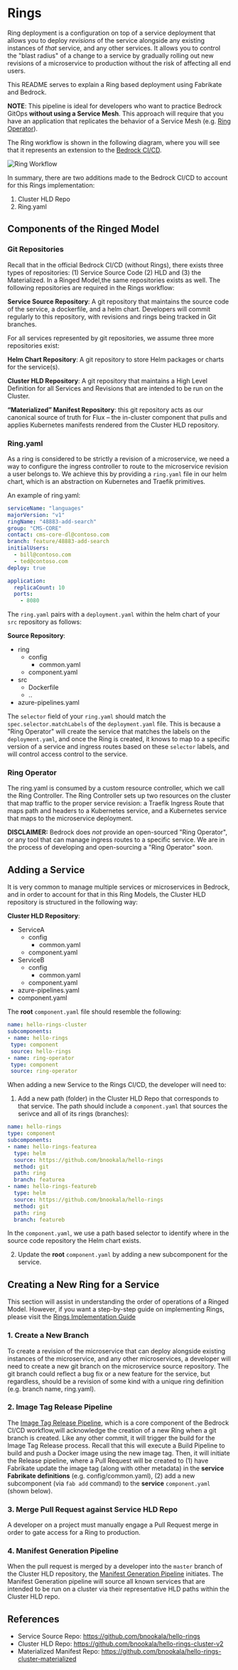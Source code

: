 # Rings

Ring deployment is a configuration on top of a service deployment that allows you to deploy *revisions* of the service alongside any existing instances of *that* service, and any other services. It allows you to control the "blast radius" of a change to a service by gradually rolling out new revisions of a microservice to production without the risk of affecting all end users.

This README serves to explain a Ring based deployment using Fabrikate and Bedrock.

**NOTE**: This pipeline is ideal for developers who want to practice Bedrock GitOps **without using a Service Mesh**. This approach will require that you have an application that replicates the behavior of a Service Mesh (e.g. [Ring Operator](https://github.com/microsoft/bedrock/tree/rings/gitops/rings#ring-operator)).

The Ring workflow is shown in the following diagram, where you will see that it represents an extension to the [Bedrock CI/CD](https://github.com/microsoft/bedrock/tree/master/gitops).

![Ring Workflow](./images/ring-workflow.png)

In summary, there are two additions made to the Bedrock CI/CD to account for this Rings implementation:

1. Cluster HLD Repo
2. Ring.yaml

## Components of the Ringed Model

### Git Repositories

Recall that in the official Bedrock CI/CD (without Rings), there exists three types of repositories: (1) Service Source Code (2) HLD and (3) the Materialized. In a Ringed Model,the same repositories exists as well. The following repositories are required in the Rings workflow:

**Service Source Repository**: A git repository that maintains the source code of the service, a dockerfile, and a helm chart. Developers will commit regularly to this repository, with revisions and rings being tracked in Git branches.

For all services represented by git repositories, we assume three more repositories exist:

**Helm Chart Repository**: A git repository to store Helm packages or charts for the service(s).

**Cluster HLD Repository**: A git repository that maintains a High Level Definition for all Services and Revisions that are intended to be run on the Cluster.

**“Materialized” Manifest Repository**: this git repository acts as our canonical source of truth for Flux – the in-cluster component that pulls and applies Kubernetes manifests rendered from the Cluster HLD repository.

### Ring.yaml
As a ring is considered to be strictly a revision of a microservice, we need a way to configure the ingress controller to route to the microservice revision a user belongs to. We achieve this by providing a `ring.yaml` file in our helm chart, which is an abstraction on Kubernetes and Traefik primitives.

An example of ring.yaml:

```yaml
serviceName: "languages"
majorVersion: "v1"
ringName: "48883-add-search"
group: "CMS-CORE"
contact: cms-core-dl@contoso.com
branch: feature/48883-add-search
initialUsers:
  - bill@contoso.com
  - ted@contoso.com
deploy: true

application:
  replicaCount: 10
  ports:
    - 8080
```

The `ring.yaml` pairs with a `deployment.yaml` within the helm chart of your `src` repository as follows:

**Source Repository**:
 * ring
   * config
       * common.yaml
   * component.yaml
 * src
   * Dockerfile
   * ..
 * azure-pipelines.yaml

The `selector` field of your `ring.yaml` should match the `spec.selector.matchLabels` of the `deployment.yaml` file. This is because a "Ring Operator" will create the service that matches the labels on the `deployment.yaml`, and once the Ring is created, it knows to map to a specific version of a service and ingress routes based on these `selector` labels, and will control access control to the service.

### Ring Operator
The ring.yaml is consumed by a custom resource controller, which we call the Ring Controller. The Ring Controller sets up two resources on the cluster that map traffic to the proper service revision: a Traefik Ingress Route that maps path and headers to a Kubernetes service, and a Kubernetes service that maps to the microservice deployment.

**DISCLAIMER:** Bedrock does *not* provide an open-sourced "Ring Operator", or any tool that can manage ingress routes to a specific service. We are in the process of developing and open-sourcing a "Ring Operator" soon.

## Adding a Service

It is very common to manage multiple services or microservices in Bedrock, and in order to account for that in this Ring Models, the Cluster HLD repository is structured in the following way:

**Cluster HLD Repository**:
 * ServiceA
   * config
       * common.yaml
   * component.yaml
 * ServiceB
   * config
       * common.yaml
   * component.yaml
 * azure-pipelines.yaml
 * component.yaml

 The **root** `component.yaml` file should resemble the following:

 ```yaml
name: hello-rings-cluster
subcomponents:
- name: hello-rings
  type: component
  source: hello-rings
- name: ring-operator
  type: component
  source: ring-operator
```

When adding a new Service to the Rings CI/CD, the developer will need to:
  1. Add a new path (folder) in the Cluster HLD Repo that corresponds to that service. The path should include a `component.yaml` that sources the serivce and all of its rings (branches):

  ```yaml
  name: hello-rings
  type: component
  subcomponents:
  - name: hello-rings-featurea
    type: helm
    source: https://github.com/bnookala/hello-rings
    method: git
    path: ring
    branch: featurea
  - name: hello-rings-featureb
    type: helm
    source: https://github.com/bnookala/hello-rings
    method: git
    path: ring
    branch: featureb
  ```
  In the `component.yaml`, we use a path based selector to identify where in the source code repository the Helm chart exists.

  2. Update the **root** `component.yaml` by adding a new subcomponent for the service.

## Creating a New Ring for a Service

This section will assist in understanding the order of operations of a Ringed Model. However, if you want a step-by-step guide on implementing Rings, please visit the [Rings Implementation Guide](./RingsImplementation.md)

### 1. Create a New Branch

To create a revision of the microservice that can deploy alongside existing instances of the microservice, and any other microservices, a developer will need to create a new git branch on the microservice source repository. The git branch could reflect a bug fix or a new feature for the service, but regardless, should be a revision of some kind with a unique ring definition (e.g. branch name, ring.yaml).

### 2. Image Tag Release Pipeline

The [Image Tag Release Pipeline](https://github.com/microsoft/bedrock/blob/rings/gitops/azure-devops/ImageTagRelease.md), which is a core component of the Bedrock CI/CD workflow,will acknowledge the creation of a new Ring when a git branch is created. Like any other commit, it will trigger the build for the Image Tag Release process. Recall that this will execute a Build Pipeline to build and push a Docker image using the new image tag. Then, it will initiate the Release pipeline, where a Pull Request will be created to (1) have Fabrikate update the image tag (along with other metadata) in the **service Fabrikate definitions** (e.g. config/common.yaml), (2) add a new subcomponent (via `fab add` command) to the **service** `component.yaml` (shown below).

### 3. Merge Pull Request against Service HLD Repo

A developer on a project must manually engage a Pull Request merge in order to gate access for a Ring to production.

### 4. Manifest Generation Pipeline

When the pull request is merged by a developer into the `master` branch of the Cluster HLD repository, the [Manifest Generation Pipeline](https://github.com/microsoft/bedrock/blob/master/gitops/azure-devops/ManifestGeneration.md) initiates. The Manifest Generation pipeline will source all known services that are intended to be run on a cluster via their representative HLD paths within the Cluster HLD repo.

## References

- Service Source Repo: https://github.com/bnookala/hello-rings
- Cluster HLD Repo: https://github.com/bnookala/hello-rings-cluster-v2
- Materialized Manifest Repo: https://github.com/bnookala/hello-rings-cluster-materialized
